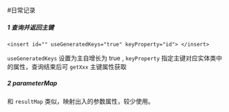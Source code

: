 #日常记录

##### 1 查询并返回主键

	<insert id="" useGeneratedKeys="true" keyProperty="id"> </insert>
`useGeneratedKeys` 设置为主自增长为 true , `keyProperty` 指定主键对应实体类中的属性，查询结束后可 `getXxx` 主键属性获取

##### 2 parameterMap

和 `resultMap` 类似，映射出入的参数属性，较少使用。
